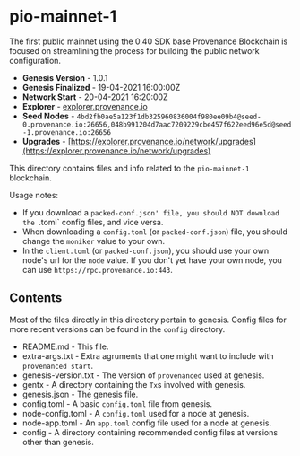 # pio-mainnet-1

<!--
There are external scripts that depend on the files in here; moving or deleting
them would break those scripts, and we don't want to do that.

The files in this directory and the gentx directory should never be changed.
This README.md file is an exception.

The files in `config` subdirectories should not be moved or deleted either.
New version subdirectories can be added to the `config` dir though.
-->

The first public mainnet using the 0.40 SDK base Provenance Blockchain is focused on streamlining the process for building the public network configuration.

- **Genesis Version** - 1.0.1
- **Genesis Finalized** - 19-04-2021 16:00:00Z
- **Network Start** - 20-04-2021 16:20:00Z
- **Explorer** - [explorer.provenance.io](https://explorer.provenance.io)
- **Seed Nodes** - `4bd2fb0ae5a123f1db325960836004f980ee09b4@seed-0.provenance.io:26656,048b991204d7aac7209229cbe457f622eed96e5d@seed-1.provenance.io:26656`
- **Upgrades** - [https://explorer.provenance.io/network/upgrades](https://explorer.provenance.io/network/upgrades)

This directory contains files and info related to the `pio-mainnet-1` blockchain.

Usage notes:

- If you download a `packed-conf.json' file, you should NOT download the `.toml` config files, and vice versa.
- When downloading a `config.toml` (or `packed-conf.json`) file, you should change the `moniker` value to your own.
- In the `client.toml` (or `packed-conf.json`), you should use your own node's url for the `node` value. If you don't yet have your own node, you can use `https://rpc.provenance.io:443`.

## Contents

Most of the files directly in this directory pertain to genesis.
Config files for more recent versions can be found in the `config` directory.

- README.md - This file.
- extra-args.txt - Extra agruments that one might want to include with `provenanced start`.
- genesis-version.txt - The version of `provenanced` used at genesis.
- gentx - A directory containing the `Tx`s involved with genesis.
- genesis.json - The genesis file.
- config.toml - A basic `config.toml` file from genesis.
- node-config.toml - A `config.toml` used for a node at genesis.
- node-app.toml - An `app.toml` config file used for a node at genesis.
- config - A directory containing recommended config files at versions other than genesis.

